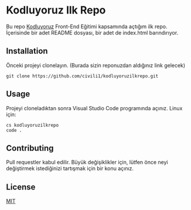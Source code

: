 # Kodluyoruz Ilk Repo
Bu repo [Kodluyoruz](https://kodluyoruz.org) Front-End Eğitimi kapsamında açtığım ilk repo. İçerisinde bir adet README dosyası, bir adet de index.html barındırıyor. 

## Installation
Önceki projeyi clonelayın. (Burada sizin reponuzdan aldığınız link gelecek)

```
git clone https://github.com/civili1/kodluyoruzilkrepo.git
```

## Usage 
Projeyi cloneladıktan sonra Visual Studio Code programında açınız. Linux için:

```
cs kodluyoruzilkrepo
code .
```

## Contributing
Pull requestler kabul edilir. Büyük değişiklikler için, lütfen önce neyi değiştirmek istediğinizi tartışmak için bir konu açınız.

## License
[MIT](https://choosealicense.com/licenses/mit/)



